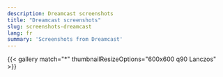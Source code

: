 ```yaml
---
description: Dreamcast screenshots
title: "Dreamcast screenshots"
slug: screenshots-dreamcast
lang: fr
summary: 'Screenshots from Dreamcast'
---
```

{{< gallery match="*" thumbnailResizeOptions="600x600 q90 Lanczos" >}}